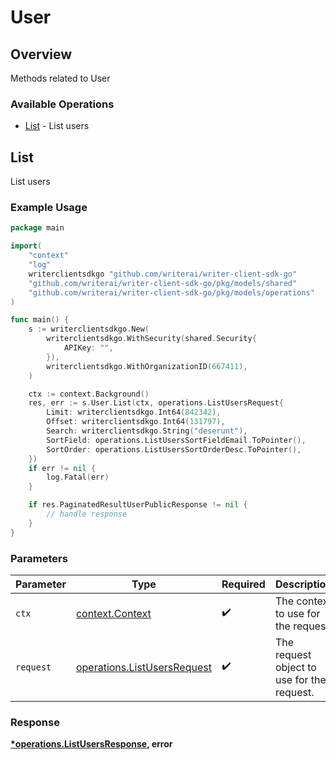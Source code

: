# User

## Overview

Methods related to User

### Available Operations

* [List](#list) - List users

## List

List users

### Example Usage

```go
package main

import(
	"context"
	"log"
	writerclientsdkgo "github.com/writerai/writer-client-sdk-go"
	"github.com/writerai/writer-client-sdk-go/pkg/models/shared"
	"github.com/writerai/writer-client-sdk-go/pkg/models/operations"
)

func main() {
    s := writerclientsdkgo.New(
        writerclientsdkgo.WithSecurity(shared.Security{
            APIKey: "",
        }),
        writerclientsdkgo.WithOrganizationID(667411),
    )

    ctx := context.Background()
    res, err := s.User.List(ctx, operations.ListUsersRequest{
        Limit: writerclientsdkgo.Int64(842342),
        Offset: writerclientsdkgo.Int64(131797),
        Search: writerclientsdkgo.String("deserunt"),
        SortField: operations.ListUsersSortFieldEmail.ToPointer(),
        SortOrder: operations.ListUsersSortOrderDesc.ToPointer(),
    })
    if err != nil {
        log.Fatal(err)
    }

    if res.PaginatedResultUserPublicResponse != nil {
        // handle response
    }
}
```

### Parameters

| Parameter                                                                  | Type                                                                       | Required                                                                   | Description                                                                |
| -------------------------------------------------------------------------- | -------------------------------------------------------------------------- | -------------------------------------------------------------------------- | -------------------------------------------------------------------------- |
| `ctx`                                                                      | [context.Context](https://pkg.go.dev/context#Context)                      | :heavy_check_mark:                                                         | The context to use for the request.                                        |
| `request`                                                                  | [operations.ListUsersRequest](../../models/operations/listusersrequest.md) | :heavy_check_mark:                                                         | The request object to use for the request.                                 |


### Response

**[*operations.ListUsersResponse](../../models/operations/listusersresponse.md), error**

